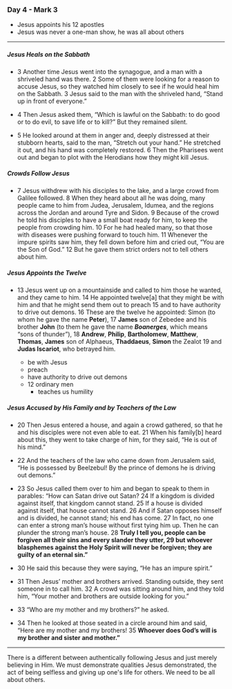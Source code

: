 ### Day 4 - Mark 3
- Jesus appoints his 12 apostles
- Jesus was never a one-man show, he was all about others

---

##### Jesus Heals on the Sabbath
- 3 Another time Jesus went into the synagogue, and a man with a shriveled hand was there. 2 Some of them were looking for a reason to accuse Jesus, so they watched him closely to see if he would heal him on the Sabbath. 3 Jesus said to the man with the shriveled hand, “Stand up in front of everyone.”

- 4 Then Jesus asked them, “Which is lawful on the Sabbath: to do good or to do evil, to save life or to kill?” But they remained silent.

- 5 He looked around at them in anger and, deeply distressed at their stubborn hearts, said to the man, “Stretch out your hand.” He stretched it out, and his hand was completely restored. 6 Then the Pharisees went out and began to plot with the Herodians how they might kill Jesus.

##### Crowds Follow Jesus
- 7 Jesus withdrew with his disciples to the lake, and a large crowd from Galilee followed. 8 When they heard about all he was doing, many people came to him from Judea, Jerusalem, Idumea, and the regions across the Jordan and around Tyre and Sidon. 9 Because of the crowd he told his disciples to have a small boat ready for him, to keep the people from crowding him. 10 For he had healed many, so that those with diseases were pushing forward to touch him. 11 Whenever the impure spirits saw him, they fell down before him and cried out, “You are the Son of God.” 12 But he gave them strict orders not to tell others about him.

##### Jesus Appoints the Twelve
- 13 Jesus went up on a mountainside and called to him those he wanted, and they came to him. 14 He appointed twelve[a] that they might be with him and that he might send them out to preach 15 and to have authority to drive out demons. 16 These are the twelve he appointed: Simon (to whom he gave the name **Peter**), 17 **James** son of Zebedee and his brother **John** (to them he gave the name ***Boanerges***, which means “sons of thunder”), 18 **Andrew**, **Philip**, **Bartholomew**, **Matthew**, **Thomas**, **James** son of Alphaeus, **Thaddaeus**, **Simon** the Zealot 19 and **Judas Iscariot**, who betrayed him.

	- be with Jesus
	- preach 
	- have authority to drive out demons
	- 12 ordinary men
		- teaches us humility

##### Jesus Accused by His Family and by Teachers of the Law
- 20 Then Jesus entered a house, and again a crowd gathered, so that he and his disciples were not even able to eat. 21 When his family[b] heard about this, they went to take charge of him, for they said, “He is out of his mind.”

- 22 And the teachers of the law who came down from Jerusalem said, “He is possessed by Beelzebul! By the prince of demons he is driving out demons.”

- 23 So Jesus called them over to him and began to speak to them in parables: “How can Satan drive out Satan? 24 If a kingdom is divided against itself, that kingdom cannot stand. 25 If a house is divided against itself, that house cannot stand. 26 And if Satan opposes himself and is divided, he cannot stand; his end has come. 27 In fact, no one can enter a strong man’s house without first tying him up. Then he can plunder the strong man’s house. 28 **Truly I tell you, people can be forgiven all their sins and every slander they utter, 29 but whoever blasphemes against the Holy Spirit will never be forgiven; they are guilty of an eternal sin.”**

- 30 He said this because they were saying, “He has an impure spirit.”

- 31 Then Jesus’ mother and brothers arrived. Standing outside, they sent someone in to call him. 32 A crowd was sitting around him, and they told him, “Your mother and brothers are outside looking for you.”

- 33 “Who are my mother and my brothers?” he asked.

- 34 Then he looked at those seated in a circle around him and said, “Here are my mother and my brothers! 35 **Whoever does God’s will is my brother and sister and mother.”**

---

There is a different between authentically following Jesus and just merely believing in Him. We must demonstrate qualities Jesus demonstrated, the act of being selfless and giving up one's life for others. We need to be all about others.